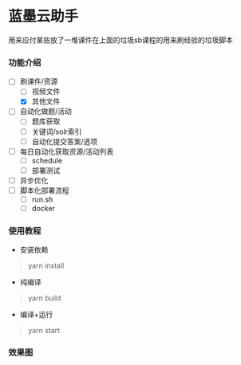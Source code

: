 # 蓝墨云助手

用来应付某些放了一堆课件在上面的垃圾sb课程的用来刷经验的垃圾脚本

### 功能介绍

- [ ] 刷课件/资源
    - [ ] 视频文件
    - [x] 其他文件
- [ ] 自动化做题/活动
    - [ ] 题库获取
    - [ ] 关键词/solr索引
    - [ ] 自动化提交答案/选项
- [ ] 每日自动化获取资源/活动列表
    - [ ] schedule
    - [ ] 部署测试
- [ ] 异步优化
- [ ] 脚本化部署流程
    - [ ] run.sh
    - [ ] docker

### 使用教程

- 安装依赖

> yarn install

- 纯编译

> yarn build

- 编译+运行

> yarn start

### 效果图

